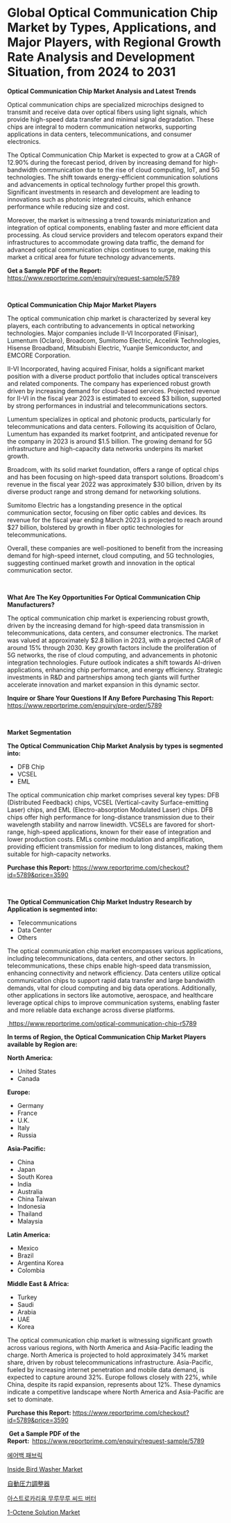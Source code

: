<p><h1>Global Optical Communication Chip Market by Types, Applications, and Major Players, with Regional Growth Rate Analysis and Development Situation, from 2024 to 2031</h1></p><p><strong>Optical Communication Chip Market Analysis and Latest Trends</strong></p>
<p><p>Optical communication chips are specialized microchips designed to transmit and receive data over optical fibers using light signals, which provide high-speed data transfer and minimal signal degradation. These chips are integral to modern communication networks, supporting applications in data centers, telecommunications, and consumer electronics.</p><p>The Optical Communication Chip Market is expected to grow at a CAGR of 12.90% during the forecast period, driven by increasing demand for high-bandwidth communication due to the rise of cloud computing, IoT, and 5G technologies. The shift towards energy-efficient communication solutions and advancements in optical technology further propel this growth. Significant investments in research and development are leading to innovations such as photonic integrated circuits, which enhance performance while reducing size and cost.</p><p>Moreover, the market is witnessing a trend towards miniaturization and integration of optical components, enabling faster and more efficient data processing. As cloud service providers and telecom operators expand their infrastructures to accommodate growing data traffic, the demand for advanced optical communication chips continues to surge, making this market a critical area for future technology advancements.</p></p>
<p><strong>Get a Sample PDF of the Report:&nbsp;</strong> <a href="https://www.reportprime.com/enquiry/request-sample/5789">https://www.reportprime.com/enquiry/request-sample/5789</a></p>
<p>&nbsp;</p>
<p><strong>Optical Communication Chip Major Market Players</strong></p>
<p><p>The optical communication chip market is characterized by several key players, each contributing to advancements in optical networking technologies. Major companies include II-VI Incorporated (Finisar), Lumentum (Oclaro), Broadcom, Sumitomo Electric, Accelink Technologies, Hisense Broadband, Mitsubishi Electric, Yuanjie Semiconductor, and EMCORE Corporation.</p><p>II-VI Incorporated, having acquired Finisar, holds a significant market position with a diverse product portfolio that includes optical transceivers and related components. The company has experienced robust growth driven by increasing demand for cloud-based services. Projected revenue for II-VI in the fiscal year 2023 is estimated to exceed $3 billion, supported by strong performances in industrial and telecommunications sectors.</p><p>Lumentum specializes in optical and photonic products, particularly for telecommunications and data centers. Following its acquisition of Oclaro, Lumentum has expanded its market footprint, and anticipated revenue for the company in 2023 is around $1.5 billion. The growing demand for 5G infrastructure and high-capacity data networks underpins its market growth.</p><p>Broadcom, with its solid market foundation, offers a range of optical chips and has been focusing on high-speed data transport solutions. Broadcom's revenue in the fiscal year 2022 was approximately $30 billion, driven by its diverse product range and strong demand for networking solutions.</p><p>Sumitomo Electric has a longstanding presence in the optical communication sector, focusing on fiber optic cables and devices. Its revenue for the fiscal year ending March 2023 is projected to reach around $27 billion, bolstered by growth in fiber optic technologies for telecommunications.</p><p>Overall, these companies are well-positioned to benefit from the increasing demand for high-speed internet, cloud computing, and 5G technologies, suggesting continued market growth and innovation in the optical communication sector.</p></p>
<p>&nbsp;</p>
<p><strong>What Are The Key Opportunities For Optical Communication Chip Manufacturers?</strong></p>
<p><p>The optical communication chip market is experiencing robust growth, driven by the increasing demand for high-speed data transmission in telecommunications, data centers, and consumer electronics. The market was valued at approximately $2.8 billion in 2023, with a projected CAGR of around 15% through 2030. Key growth factors include the proliferation of 5G networks, the rise of cloud computing, and advancements in photonic integration technologies. Future outlook indicates a shift towards AI-driven applications, enhancing chip performance, and energy efficiency. Strategic investments in R&D and partnerships among tech giants will further accelerate innovation and market expansion in this dynamic sector.</p></p>
<p><strong>Inquire or Share Your Questions If Any Before Purchasing This Report:</strong> <a href="https://www.reportprime.com/enquiry/pre-order/5789">https://www.reportprime.com/enquiry/pre-order/5789</a></p>
<p>&nbsp;</p>
<p><strong>Market Segmentation</strong></p>
<p><strong>The Optical Communication Chip Market Analysis by types is segmented into:</strong></p>
<p><ul><li>DFB Chip</li><li>VCSEL</li><li>EML</li></ul></p>
<p><p>The optical communication chip market comprises several key types: DFB (Distributed Feedback) chips, VCSEL (Vertical-cavity Surface-emitting Laser) chips, and EML (Electro-absorption Modulated Laser) chips. DFB chips offer high performance for long-distance transmission due to their wavelength stability and narrow linewidth. VCSELs are favored for short-range, high-speed applications, known for their ease of integration and lower production costs. EMLs combine modulation and amplification, providing efficient transmission for medium to long distances, making them suitable for high-capacity networks.</p></p>
<p><strong>Purchase this Report:&nbsp;</strong><a href="https://www.reportprime.com/checkout?id=5789&price=3590">https://www.reportprime.com/checkout?id=5789&price=3590</a></p>
<p>&nbsp;</p>
<p><strong>The Optical Communication Chip Market Industry Research by Application is segmented into:</strong></p>
<p><ul><li>Telecommunications</li><li>Data Center</li><li>Others</li></ul></p>
<p><p>The optical communication chip market encompasses various applications, including telecommunications, data centers, and other sectors. In telecommunications, these chips enable high-speed data transmission, enhancing connectivity and network efficiency. Data centers utilize optical communication chips to support rapid data transfer and large bandwidth demands, vital for cloud computing and big data operations. Additionally, other applications in sectors like automotive, aerospace, and healthcare leverage optical chips to improve communication systems, enabling faster and more reliable data exchange across diverse platforms.</p></p>
<p><a href="https://www.reportprime.com/optical-communication-chip-r5789">&nbsp;https://www.reportprime.com/optical-communication-chip-r5789</a></p>
<p><strong>In terms of Region, the Optical Communication Chip Market Players available by Region are:</strong></p>
<p>
    <p> <strong> North America: </strong>
        <ul>
            <li>United States</li>
            <li>Canada</li>
        </ul>
        </p> 
    <p> <strong> Europe: </strong>
        <ul>
            <li>Germany</li>
            <li>France</li>
            <li>U.K.</li>
            <li>Italy</li>
            <li>Russia</li>
        </ul>
        </p> 
    <p> <strong> Asia-Pacific: </strong>
        <ul>
            <li>China</li>
            <li>Japan</li>
            <li>South Korea</li>
            <li>India</li>
            <li>Australia</li>
            <li>China Taiwan</li>
            <li>Indonesia</li>
            <li>Thailand</li>
            <li>Malaysia</li>
        </ul>
        </p> 
    <p> <strong> Latin America: </strong>
        <ul>
            <li>Mexico</li>
            <li>Brazil</li>
            <li>Argentina Korea</li>
            <li>Colombia</li>
        </ul>
        </p> 
    <p> <strong> Middle East & Africa: </strong>
        <ul>
            <li>Turkey</li>
            <li>Saudi</li>
            <li>Arabia</li>
            <li>UAE</li>
            <li>Korea</li>
        </ul>
    </p>
    </p>
<p><p>The optical communication chip market is witnessing significant growth across various regions, with North America and Asia-Pacific leading the charge. North America is projected to hold approximately 34% market share, driven by robust telecommunications infrastructure. Asia-Pacific, fueled by increasing internet penetration and mobile data demand, is expected to capture around 32%. Europe follows closely with 22%, while China, despite its rapid expansion, represents about 12%. These dynamics indicate a competitive landscape where North America and Asia-Pacific are set to dominate.</p></p>
<p><strong>Purchase this Report: </strong><a href="https://www.reportprime.com/checkout?id=5789&price=3590">https://www.reportprime.com/checkout?id=5789&price=3590</a></p>
<p>&nbsp;<strong>Get a Sample PDF of the Report:&nbsp;&nbsp;</strong><a href="https://www.reportprime.com/enquiry/request-sample/5789">https://www.reportprime.com/enquiry/request-sample/5789</a></p>
<p><strong></strong></p>
<p><p><a href="https://medium.com/@biancamacdonald87/%EC%97%90%EC%96%B4%EB%B0%B1-%EC%9B%90%EB%8B%A8-%EC%8B%9C%EC%9E%A5-%EB%B3%B4%EA%B3%A0%EC%84%9C-%EC%A0%9C%ED%92%88-%EC%9C%A0%ED%98%95-%ED%8F%89%EB%A9%B4-%EC%97%90%EC%96%B4%EB%B0%B1-%EC%9B%90%EB%8B%A8-opw-%EC%97%90%EC%96%B4%EB%B0%B1-%EC%9B%90%EB%8B%A8-%EC%B5%9C%EC%A2%85-%EC%9A%A9%EB%8F%84-%EC%95%9E-%EC%97%90%EC%96%B4%EB%B0%B1-%EC%B8%A1%EB%A9%B4-%EC%97%90%EC%96%B4%EB%B0%B1-%EA%B8%B0%ED%83%80-%EB%B0%8F-%EC%A7%80%EC%97%AD-2024-2031-235df70ac66a">에어백 패브릭</a></p><p><a href="https://medium.com/@vrahul.reportprime/mapping-the-inside-bird-washer-market-trends-challenges-and-breakthroughs-2024-2031-8fc3a99a0da7">Inside Bird Washer Market</a></p><p><a href="https://medium.com/@vedakuvlis2023/%E8%87%AA%E5%8B%95%E5%9C%A7%E5%8A%9B%E8%AA%BF%E6%95%B4%E5%99%A8%E3%81%AE%E5%B8%82%E5%A0%B4%E3%82%B7%E3%82%A7%E3%82%A2%E3%81%A8%E7%AB%B6%E4%BA%89%E7%92%B0%E5%A2%83%E3%81%AB%E9%96%A2%E3%81%99%E3%82%8B%E6%B4%9E%E5%AF%9F-2024%E5%B9%B4%E3%81%8B%E3%82%892031%E5%B9%B4%E3%81%BE%E3%81%A7%E3%81%AE%E6%9C%9F%E9%96%93-7b60b05dfc66">自動圧力調整器</a></p><p><a href="https://medium.com/@biancamacdonald87/%EB%AF%B8%EB%9E%98%EC%9D%98-%EA%B8%80%EB%A1%9C%EB%B2%8C-%EC%95%84%EC%8A%A4%ED%8A%B8%EB%A1%9C%EC%B9%B4%EB%A6%AC%EC%9B%80-%EB%AC%B4%EB%A3%A8%EB%AC%B4%EB%A3%A8-%EC%94%A8%EC%95%97-%EB%B2%84%ED%84%B0-%EC%8B%9C%EC%9E%A5-%EB%8F%99%ED%96%A5-2024%EB%85%84%EB%B6%80%ED%84%B0-2031%EB%85%84%EA%B9%8C%EC%A7%80-111%ED%8E%98%EC%9D%B4%EC%A7%80%EC%9D%98-%EC%8B%9C%EC%9E%A5-%EC%9D%B8%EC%82%AC%EC%9D%B4%ED%8A%B8-%EB%B0%8F-%EB%B6%84%EC%84%9D-8c1f3297b32c">아스트로카리움 무루무루 씨드 버터</a></p><p><a href="https://issuu.com/reportprime-2/docs/1-octene-solution-market-size-2030._cfc66169366044">1-Octene Solution Market</a></p></p>